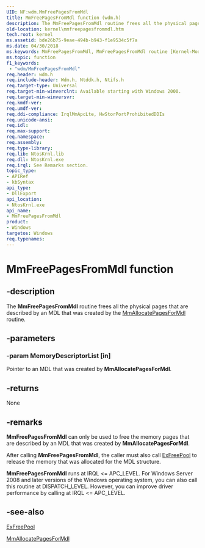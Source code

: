 ```yaml
---
UID: NF:wdm.MmFreePagesFromMdl
title: MmFreePagesFromMdl function (wdm.h)
description: The MmFreePagesFromMdl routine frees all the physical pages that are described by an MDL that was created by the MmAllocatePagesForMdl routine.
old-location: kernel\mmfreepagesfrommdl.htm
tech.root: kernel
ms.assetid: bde26b75-9eae-494b-b943-f1e9534c5f7a
ms.date: 04/30/2018
ms.keywords: MmFreePagesFromMdl, MmFreePagesFromMdl routine [Kernel-Mode Driver Architecture], k106_4263f517-edab-4378-b316-ce344676d7e6.xml, kernel.mmfreepagesfrommdl, wdm/MmFreePagesFromMdl
ms.topic: function
f1_keywords:
 - "wdm/MmFreePagesFromMdl"
req.header: wdm.h
req.include-header: Wdm.h, Ntddk.h, Ntifs.h
req.target-type: Universal
req.target-min-winverclnt: Available starting with Windows 2000.
req.target-min-winversvr: 
req.kmdf-ver: 
req.umdf-ver: 
req.ddi-compliance: IrqlMmApcLte, HwStorPortProhibitedDDIs
req.unicode-ansi: 
req.idl: 
req.max-support: 
req.namespace: 
req.assembly: 
req.type-library: 
req.lib: NtosKrnl.lib
req.dll: NtosKrnl.exe
req.irql: See Remarks section.
topic_type:
- APIRef
- kbSyntax
api_type:
- DllExport
api_location:
- NtosKrnl.exe
api_name:
- MmFreePagesFromMdl
product:
- Windows
targetos: Windows
req.typenames: 
---
```


# MmFreePagesFromMdl function


## -description


The <b>MmFreePagesFromMdl</b> routine frees all the physical pages that are described by an MDL that was created by the <a href="https://docs.microsoft.com/windows-hardware/drivers/ddi/content/wdm/nf-wdm-mmallocatepagesformdl">MmAllocatePagesForMdl</a> routine. 


## -parameters




### -param MemoryDescriptorList [in]

Pointer to an MDL that was created by <b>MmAllocatePagesForMdl</b>.


## -returns



None




## -remarks



<b>MmFreePagesFromMdl</b> can only be used to free the memory pages that are described by an MDL that was created by <b>MmAllocatePagesForMdl</b>.

After calling <b>MmFreePagesFromMdl</b>, the caller must also call <a href="https://docs.microsoft.com/windows-hardware/drivers/ddi/content/ntddk/nf-ntddk-exfreepool">ExFreePool</a> to release the memory that was allocated for the MDL structure.

<b>MmFreePagesFromMdl</b> runs at IRQL <= APC_LEVEL. For Windows Server 2008 and later versions of the Windows operating system, you can also call this routine at DISPATCH_LEVEL. However, you can improve driver performance by calling at IRQL <= APC_LEVEL.




## -see-also




<a href="https://docs.microsoft.com/windows-hardware/drivers/ddi/content/ntddk/nf-ntddk-exfreepool">ExFreePool</a>



<a href="https://docs.microsoft.com/windows-hardware/drivers/ddi/content/wdm/nf-wdm-mmallocatepagesformdl">MmAllocatePagesForMdl</a>
 

 

